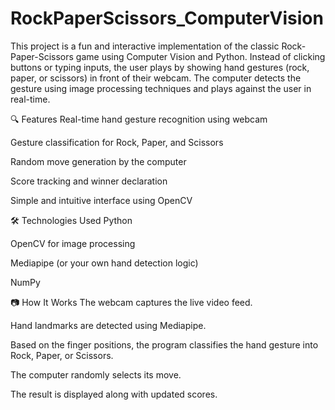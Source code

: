 # RockPaperScissors_ComputerVision
 
This project is a fun and interactive implementation of the classic Rock-Paper-Scissors game using Computer Vision and Python. Instead of clicking buttons or typing inputs, the user plays by showing hand gestures (rock, paper, or scissors) in front of their webcam. The computer detects the gesture using image processing techniques and plays against the user in real-time.

🔍 Features
Real-time hand gesture recognition using webcam

Gesture classification for Rock, Paper, and Scissors

Random move generation by the computer

Score tracking and winner declaration

Simple and intuitive interface using OpenCV

🛠️ Technologies Used
Python

OpenCV for image processing

Mediapipe (or your own hand detection logic)

NumPy

📷 How It Works
The webcam captures the live video feed.

Hand landmarks are detected using Mediapipe.

Based on the finger positions, the program classifies the hand gesture into Rock, Paper, or Scissors.

The computer randomly selects its move.

The result is displayed along with updated scores.